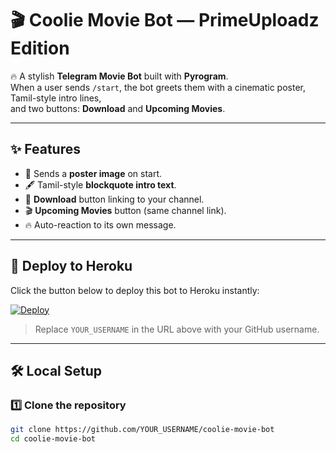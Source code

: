 # 🎬 Coolie Movie Bot — PrimeUploadz Edition

🔥 A stylish **Telegram Movie Bot** built with **Pyrogram**.  
When a user sends `/start`, the bot greets them with a cinematic poster, Tamil-style intro lines,  
and two buttons: **Download** and **Upcoming Movies**.

---

## ✨ Features
- 📸 Sends a **poster image** on start.
- 🖋 Tamil-style **blockquote intro text**.
- 🎯 **Download** button linking to your channel.
- 🎬 **Upcoming Movies** button (same channel link).
- 🔥 Auto-reaction to its own message.

---

## 🚀 Deploy to Heroku

Click the button below to deploy this bot to Heroku instantly:  

[![Deploy](https://www.herokucdn.com/deploy/button.svg)](https://heroku.com/deploy?template=https://github.com/demonlord2002/start)

> Replace `YOUR_USERNAME` in the URL above with your GitHub username.

---

## 🛠 Local Setup

### 1️⃣ Clone the repository
```bash
git clone https://github.com/YOUR_USERNAME/coolie-movie-bot
cd coolie-movie-bot
